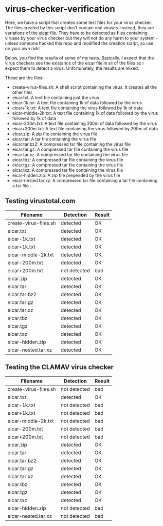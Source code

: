 virus-checker-verification
==========================

Here, we have a script that creates some test files for your virus checker.
The files created by this script don't contain real viruses. Instead, they
are variations of the [eicar](https://www.eicar.org/?page_id=3950) file. They have to
be detected as files containing viruses by your virus checker but they
will not do any harm to your system - unless someone hacked this repo
and modified the creation script, so use on your own risk!

Below, you find the results of some of my tests.
Basically, I expect that the virus checkers see the existance
of the eicar file in all of the files so I expect them to detect
a virus. Unfortunately, the results are mixed.

These are the files:

* create-virus-files.sh: A shell script containing the virus. It creates
  all the other files
* eicar.txt: A text file containing just the virus
* eicar-1k.txt: A text file containing 1k of data followed by the virus
* eicar+1k.txt: A text file containing the virus followed by 1k of data
* eicar-middle-2k.txt: A text file containing 1k of data followed by the virus followed by 1k of data
* eicar-200m.txt: A text file containing 200m of data followed by the virus
* eicar+200m.txt: A text file containing the virus followed by 200m of data
* eicar.zip: A zip file containing the virus file
* eicar.tar: A tar file containing the virus file
* eicar.tar.bz2: A compressed tar file containing the virus file
* eicar.tar.gz: A compressed tar file containing the virus file
* eicar.tar.xz: A compressed tar file containing the virus file
* eicar.tbz: A compressed tar file containing the virus file
* eicar.tgz: A compressed tar file containing the virus file
* eicar.txz: A compressed tar file containing the virus file
* eicar-hidden.zip: A zip file prepended by the virus file
* eicar-nested.tar.xz: A compressed tar file containing a tar file containing a tar file ...

Testing virustotal.com
----------------------

Filename              | Detection    | Result
----------------------|--------------|--------
create-virus-files.sh | detected     | OK
eicar.txt             | detected     | OK
eicar-1k.txt          | detected     | OK
eicar+1k.txt          | detected     | OK
eicar-middle-2k.txt   | detected     | OK
eicar-200m.txt        | detected     | OK
eicar+200m.txt        | not detected | bad
eicar.zip             | detected     | OK
eicar.tar             | detected     | OK
eicar.tar.bz2         | detected     | OK
eicar.tar.gz          | detected     | OK
eicar.tar.xz          | detected     | OK
eicar.tbz             | detected     | OK
eicar.tgz             | detected     | OK
eicar.txz             | detected     | OK
eicar-hidden.zip      | detected     | OK
eicar-nested.tar.xz   | detected     | OK

Testing the CLAMAV virus checker
--------------------------------

Filename              | Detection    | Result
----------------------|--------------|--------
create-virus-files.sh | not detected | bad
eicar.txt             | detected     | OK
eicar-1k.txt          | not detected | bad
eicar+1k.txt          | not detected | bad
eicar-middle-2k.txt   | not detected | bad
eicar-200m.txt        | not detected | bad
eicar+200m.txt        | not detected | bad
eicar.zip             | detected     | OK
eicar.tar             | detected     | OK
eicar.tar.bz2         | detected     | OK
eicar.tar.gz          | detected     | OK
eicar.tar.xz          | detected     | OK
eicar.tbz             | detected     | OK
eicar.tgz             | detected     | OK
eicar.txz             | detected     | OK
eicar-hidden.zip      | not detected | bad
eicar-nested.tar.xz   | not detected | bad
